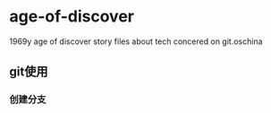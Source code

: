 # age-of-discover
1969y age of discover story files about tech concered on git.oschina

## git使用
### 创建分支

